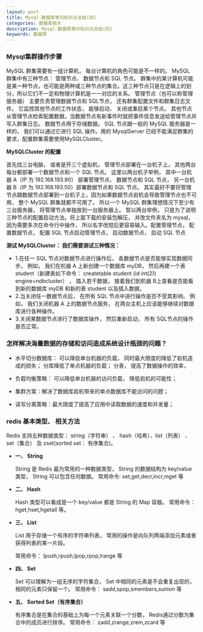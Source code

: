 ```yaml
---
layout: post
title: Mysql-数据库常问知识点总结(四)
categories: 数据库相关
description: Mysql-数据库常问知识点总结(四)
keywords: 数据库
---
```

### Mysql集群操作步骤

MySQL 群集需要有一组计算机， 每台计算机的角色可能是不一样的。 MySQL 群集中有三种节点： 管理节点、 数据节点和 SQL 节点。 群集中的某计算机可能是某一种节点，也可能是两种或三种节点的集合。这三种节点只是在逻辑上的划分，所以它们不一定和物理计算机是一一对应的关系。
管理节点（也可以称管理服务器） 主要负责管理数据节点和 SQL节点， 还有群集配置文件和群集日志文件。 它监控其他节点的工作状态， 能够启动、 关闭或重启某个节点。 其他节点从管理节点检索配置数据，当数据节点有新事件时就把事件信息发送给管理节点并写入群集日志。
数据节点用于存储数据。
SQL 节点跟一般的 MySQL 服务器是一样的， 我们可以通过它进行 SQL 操作。用的 MysqlServer 已经不能满足群集的要求，配置群集需要使用MySQLCluster。

**MySQLCluster 的配置**

首先找三台电脑， 或者是开三个虚拟机， 管理节点部署在一台机子上， 其他两台每台都部署一个数据节点和一个 SQL 节点。 这里以两台机子举例， 其中一台机器 A（IP 为 192.168.193.90） 部署管理节点、 数据节点和 SQL 节点， 另一台机器 B（IP 为 192.168.193.50）部署数据节点和 SQL 节点。
其实最好不要将管理节点跟数据节点部署到一台机子上，因为如果数据节点宕机会导致管理节点也不可用， 整个 MySQL 群集就都不可用了。 所以一个 MySQL 群集理想情况下至少有三台服务器， 将管理节点单独放到一台服务器上。 暂以两台举例， 只是为了说明三种节点的配置启动方法。将上面下载的安装包解压， 并改文件夹名为 mysql， 因为需要多次在命令行中操作， 所以名字改短后更容易输入。配置管理节点， 配置数据节点， 配置 SQL 节点启动管理节点， 启动数据节点， 启动 SQL 节点

**测试 MySQLCluster： 我们需要测试三种情况：**

- 1.在任一 SQL 节点对数据节点进行操作后， 各数据节点是否能够实现数据同步。 例如， 我们在机器 A 上新创建一个数据库 myDB， 然后再建一个表 student（新建表如下命令： createtable student (id int(2)) engine=ndbcluster） ， 插入若干数据， 接着我们到机器 B上查看是否能看到新的数据库 myDB 和新的表 student 以及插入数据。
- 2.当关闭任一数据节点后， 在所有 SQL 节点中进行操作是否不受其影响。 例如， 我们关闭机器 A 上的数据节点服务， 在两台主机上应该能够继续对数据库进行各种操作。
- 3.关闭某数据节点进行了数据库操作， 然后重新启动， 所有 SQL节点的操作是否正常。

### 怎样解决海量数据的存储和访问造成系统设计瓶颈的问题？ 

- 水平切分数据库： 可以降低单台机器的负载， 同时最大限度的降低了宕机造成的损失； 分库降低了单点机器的负载； 分表， 提高了数据操作的效率，


- 负载均衡策略： 可以降低单台机器的访问负载， 降低宕机的可能性；
- 集群方案：解决了数据库宕机带来的单点数据库不能访问的问题；
- 读写分离策略：最大限度了提高了应用中读取数据的速度和并发量； 

### redis 基本类型、 相关方法 

Redis 支持五种数据类型： string（字符串） 、 hash（哈希）、list（列表） 、 set（集合） 及 zset(sorted set： 有序集合)。

- **一、 String**

  String 是 Redis 最为常用的一种数据类型， String 的数据结构为 key/value 类型， String 可以包含任何数据。
  常用命令: set,get,decr,incr,mget 等

- **二、 Hash**

  Hash 类型可以看成是一个 key/value 都是 String 的 Map 容器。
  常用命令： hget,hset,hgetall 等。

- **三、 List**

  List 用于存储一个有序的字符串列表， 常用的操作是向队列两端添加元素或者获得列表的某一片段。

  常用命令： lpush,rpush,lpop,rpop,lrange 等
- **四、 Set**

  Set 可以理解为一组无序的字符集合， Set 中相同的元素是不会重复出现的， 相同的元素只保留一个。
  常用命令： sadd,spop,smembers,sunion 等

- **五、 Sorted Set（有序集合）**

  有序集合是在集合的基础上为每一个元素关联一个分数， Redis通过分数为集合中的成员进行排序。
  常用命令： zadd,zrange,zrem,zcard 等

